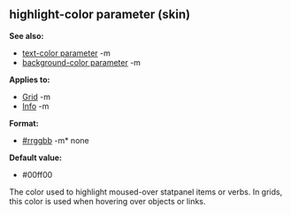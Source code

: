 ## highlight-color parameter (skin)
**See also:**
*   [text-color parameter](/ref/%7Bskin%7D/param/text-color.md) -m
*   [background-color parameter](/ref/%7Bskin%7D/param/background-color.md) -m
<!-- -->
**Applies to:**
*   [Grid](/ref/%7Bskin%7D/control/grid.md) -m
*   [Info](/ref/%7Bskin%7D/control/info.md) -m
<!-- -->
**Format:**
*   [#rrggbb](/ref/%7B%7Bappendix%7D%7D/html-colors.md) -m*   none
<!-- -->
**Default value:**
*   #00ff00


The color used to highlight moused-over statpanel items or
verbs. In grids, this color is used when hovering over objects or links.